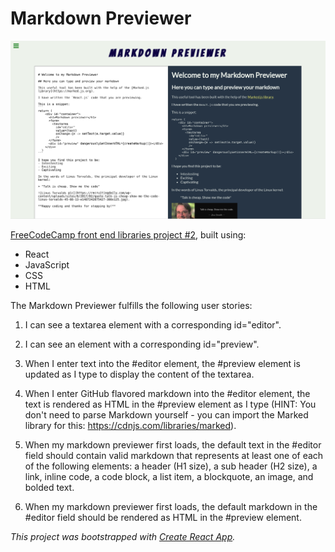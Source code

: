 # Markdown Previewer

![Markdown previewer screenshot](markdown-previewer.png)

[FreeCodeCamp front end libraries project #2](https://www.freecodecamp.org/learn/front-end-libraries/front-end-libraries-projects/build-a-markdown-previewer), built using:

* React
* JavaScript
* CSS 
* HTML

The Markdown Previewer fulfills the following user stories: 

1. I can see a textarea element with a corresponding id="editor".

2. I can see an element with a corresponding id="preview".

3. When I enter text into the #editor element, the #preview element is updated as I type to display the content of the textarea.

4. When I enter GitHub flavored markdown into the #editor element, the text is rendered as HTML in the #preview element as I type (HINT: You don't need to parse Markdown yourself - you can import the Marked library for this: https://cdnjs.com/libraries/marked).

5. When my markdown previewer first loads, the default text in the #editor field should contain valid markdown that represents at least one of each of the following elements: a header (H1 size), a sub header (H2 size), a link, inline code, a code block, a list item, a blockquote, an image, and bolded text.

6. When my markdown previewer first loads, the default markdown in the #editor field should be rendered as HTML in the #preview element.

*This project was bootstrapped with [Create React App](https://github.com/facebook/create-react-app).*
